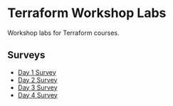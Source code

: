 # Terraform Workshop Labs

Workshop labs for Terraform courses.

## Surveys

* [Day 1 Survey](https://forms.gle/pkM79DFjYXUAnRiC8)
* [Day 2 Survey](https://forms.gle/PPmYBeHLJrvUQT23A)
* [Day 3 Survey](https://forms.gle/GSkZcuhb53cNBp9A9)
* [Day 4 Survey](https://forms.gle/3ecjWtmBRqhozuEB9)
